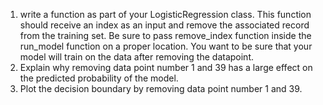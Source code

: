 1.	write a function as part of your LogisticRegression class. This function should receive an index as an input and remove the associated record from the training set. Be sure to pass remove_index function inside the run_model function on a proper location.  You want to be sure that your model will train on the data after removing the datapoint.
2.	Explain why removing data point number 1 and 39 has a large effect on the predicted probability of the model.
3.	Plot the decision boundary by removing data point number 1 and 39. 
